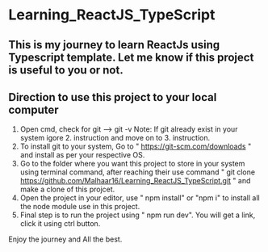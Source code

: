 # Learning_ReactJS_TypeScript

## This is my journey to learn ReactJs using Typescript template. Let me know if this project is useful to you or not.

## Direction to use this project to your local computer
1. Open cmd, check for git --> git -v
Note: If git already exist in your system igore 2. instruction and move on to 3. instruction.
2. To install git to your system, Go to " https://git-scm.com/downloads " and install as per your respective OS.
3. Go to the folder where you want this project to store in your system using terminal command, after reaching their use command " git clone https://github.com/Malhaar16/Learning_ReactJS_TypeScript.git " and make a clone of this projcet.
4. Open the project in your editor, use " npm install" or "npm i" to install all the node module use in this project.
5. Final step is to run the project using " npm run dev". You will get a link, click it using ctrl button.

Enjoy the journey and All the best.
